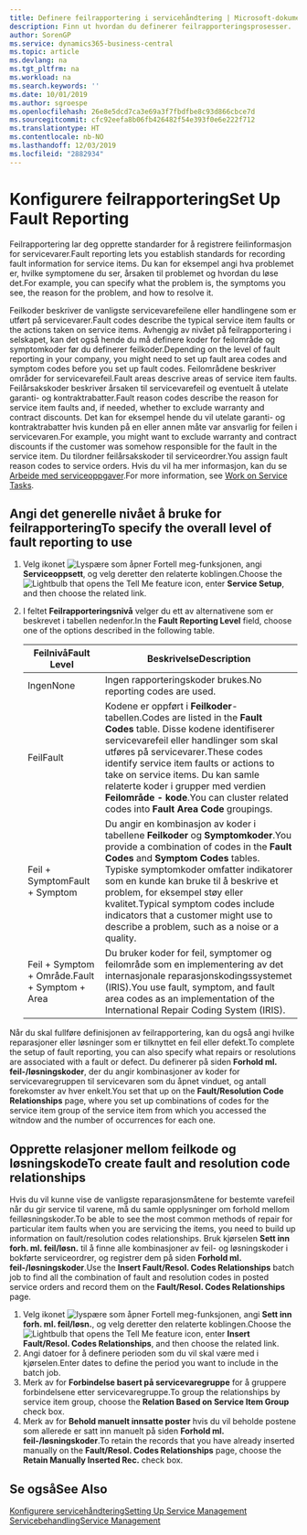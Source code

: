```yaml
---
title: Definere feilrapportering i servicehåndtering | Microsoft-dokumentasjon
description: Finn ut hvordan du definerer feilrapporteringsprosesser.
author: SorenGP
ms.service: dynamics365-business-central
ms.topic: article
ms.devlang: na
ms.tgt_pltfrm: na
ms.workload: na
ms.search.keywords: ''
ms.date: 10/01/2019
ms.author: sgroespe
ms.openlocfilehash: 26e8e5dcd7ca3e69a3f7fbdfbe8c93d866cbce7d
ms.sourcegitcommit: cfc92eefa8b06fb426482f54e393f0e6e222f712
ms.translationtype: HT
ms.contentlocale: nb-NO
ms.lasthandoff: 12/03/2019
ms.locfileid: "2882934"
---
```

# <a name="set-up-fault-reporting"></a><span data-ttu-id="76173-103">Konfigurere feilrapportering</span><span class="sxs-lookup"><span data-stu-id="76173-103">Set Up Fault Reporting</span></span>
<span data-ttu-id="76173-104">Feilrapportering lar deg opprette standarder for å registrere feilinformasjon for servicevarer.</span><span class="sxs-lookup"><span data-stu-id="76173-104">Fault reporting lets you establish standards for recording fault information for service items.</span></span> <span data-ttu-id="76173-105">Du kan for eksempel angi hva problemet er, hvilke symptomene du ser, årsaken til problemet og hvordan du løse det.</span><span class="sxs-lookup"><span data-stu-id="76173-105">For example, you can specify what the problem is, the symptoms you see, the reason for the problem, and how to resolve it.</span></span>  

<span data-ttu-id="76173-106">Feilkoder beskriver de vanligste servicevarefeilene eller handlingene som er utført på servicevarer.</span><span class="sxs-lookup"><span data-stu-id="76173-106">Fault codes describe the typical service item faults or the actions taken on service items.</span></span> <span data-ttu-id="76173-107">Avhengig av nivået på feilrapportering i selskapet, kan det også hende du må definere koder for feilområde og symptomkoder før du definerer feilkoder.</span><span class="sxs-lookup"><span data-stu-id="76173-107">Depending on the level of fault reporting in your company, you might need to set up fault area codes and symptom codes before you set up fault codes.</span></span> <span data-ttu-id="76173-108">Feilområdene beskriver områder for servicevarefeil.</span><span class="sxs-lookup"><span data-stu-id="76173-108">Fault areas descrive areas of service item faults.</span></span> <span data-ttu-id="76173-109">Feilårsakskoder beskriver årsaken til servicevarefeil og eventuelt å utelate garanti- og kontraktrabatter.</span><span class="sxs-lookup"><span data-stu-id="76173-109">Fault reason codes describe the reason for service item faults and, if needed, whether to exclude warranty and contract discounts.</span></span> <span data-ttu-id="76173-110">Det kan for eksempel hende du vil utelate garanti- og kontraktrabatter hvis kunden på en eller annen måte var ansvarlig for feilen i servicevaren.</span><span class="sxs-lookup"><span data-stu-id="76173-110">For example, you might want to exclude warranty and contract discounts if the customer was somehow responsible for the fault in the service item.</span></span> <span data-ttu-id="76173-111">Du tilordner feilårsakskoder til serviceordrer.</span><span class="sxs-lookup"><span data-stu-id="76173-111">You assign fault reason codes to service orders.</span></span> <span data-ttu-id="76173-112">Hvis du vil ha mer informasjon, kan du se [Arbeide med serviceoppgaver](service-how-to-work-on-service-tasks.md).</span><span class="sxs-lookup"><span data-stu-id="76173-112">For more information, see [Work on Service Tasks](service-how-to-work-on-service-tasks.md).</span></span>  

## <a name="to-specify-the-overall-level-of-fault-reporting-to-use"></a><span data-ttu-id="76173-113">Angi det generelle nivået å bruke for feilrapportering</span><span class="sxs-lookup"><span data-stu-id="76173-113">To specify the overall level of fault reporting to use</span></span>
1. <span data-ttu-id="76173-114">Velg ikonet ![Lyspære som åpner Fortell meg-funksjonen](media/ui-search/search_small.png "Fortell hva du vil gjøre"), angi **Serviceoppsett**, og velg deretter den relaterte koblingen.</span><span class="sxs-lookup"><span data-stu-id="76173-114">Choose the ![Lightbulb that opens the Tell Me feature](media/ui-search/search_small.png "Tell me what you want to do") icon, enter **Service Setup**, and then choose the related link.</span></span>
2. <span data-ttu-id="76173-115">I feltet **Feilrapporteringsnivå** velger du ett av alternativene som er beskrevet i tabellen nedenfor.</span><span class="sxs-lookup"><span data-stu-id="76173-115">In the **Fault Reporting Level** field, choose one of the options described in the following table.</span></span>  

    |<span data-ttu-id="76173-116">**Feilnivå**</span><span class="sxs-lookup"><span data-stu-id="76173-116">**Fault Level**</span></span>|<span data-ttu-id="76173-117">**Beskrivelse**</span><span class="sxs-lookup"><span data-stu-id="76173-117">**Description**</span></span>|  
    |------------|-------------|  
    |<span data-ttu-id="76173-118">Ingen</span><span class="sxs-lookup"><span data-stu-id="76173-118">None</span></span> | <span data-ttu-id="76173-119">Ingen rapporteringskoder brukes.</span><span class="sxs-lookup"><span data-stu-id="76173-119">No reporting codes are used.</span></span>|  
    |<span data-ttu-id="76173-120">Feil</span><span class="sxs-lookup"><span data-stu-id="76173-120">Fault</span></span> | <span data-ttu-id="76173-121">Kodene er oppført i **Feilkoder**-tabellen.</span><span class="sxs-lookup"><span data-stu-id="76173-121">Codes are listed in the **Fault Codes** table.</span></span> <span data-ttu-id="76173-122">Disse kodene identifiserer servicevarefeil eller handlinger som skal utføres på servicevarer.</span><span class="sxs-lookup"><span data-stu-id="76173-122">These codes identify service item faults or actions to take on service items.</span></span> <span data-ttu-id="76173-123">Du kan samle relaterte koder i grupper med verdien **Feilområde - kode**.</span><span class="sxs-lookup"><span data-stu-id="76173-123">You can cluster related codes into **Fault Area Code** groupings.</span></span>|  
    |<span data-ttu-id="76173-124">Feil + Symptom</span><span class="sxs-lookup"><span data-stu-id="76173-124">Fault + Symptom</span></span> | <span data-ttu-id="76173-125">Du angir en kombinasjon av koder i tabellene **Feilkoder** og **Symptomkoder**.</span><span class="sxs-lookup"><span data-stu-id="76173-125">You provide a combination of codes in the **Fault Codes** and **Symptom Codes** tables.</span></span> <span data-ttu-id="76173-126">Typiske symptomkoder omfatter indikatorer som en kunde kan bruke til å beskrive et problem, for eksempel støy eller kvalitet.</span><span class="sxs-lookup"><span data-stu-id="76173-126">Typical symptom codes include indicators that a customer might use to describe a problem, such as a noise or a quality.</span></span>|  
    |<span data-ttu-id="76173-127">Feil + Symptom + Område.</span><span class="sxs-lookup"><span data-stu-id="76173-127">Fault + Symptom + Area</span></span> | <span data-ttu-id="76173-128">Du bruker koder for feil, symptomer og feilområde som en implementering av det internasjonale reparasjonskodingssystemet (IRIS).</span><span class="sxs-lookup"><span data-stu-id="76173-128">You use fault, symptom, and fault area codes as an implementation of the International Repair Coding System (IRIS).</span></span>|  

<span data-ttu-id="76173-129">Når du skal fullføre definisjonen av feilrapportering, kan du også angi hvilke reparasjoner eller løsninger som er tilknyttet en feil eller defekt.</span><span class="sxs-lookup"><span data-stu-id="76173-129">To complete the setup of fault reporting, you can also specify what repairs or resolutions are associated with a fault or defect.</span></span> <span data-ttu-id="76173-130">Du definerer på siden **Forhold ml. feil-/løsningskoder**, der du angir kombinasjoner av koder for servicevaregruppen til servicevaren som du åpnet vinduet, og antall forekomster av hver enkelt.</span><span class="sxs-lookup"><span data-stu-id="76173-130">You set that up on the **Fault/Resolution Code Relationships** page, where you set up combinations of codes for the service item group of the service item from which you accessed the witndow and the number of occurrences for each one.</span></span>

## <a name="to-create-fault-and-resolution-code-relationships"></a><span data-ttu-id="76173-131">Opprette relasjoner mellom feilkode og løsningskode</span><span class="sxs-lookup"><span data-stu-id="76173-131">To create fault and resolution code relationships</span></span>
<!--this needs to go in a working with topic-->
<span data-ttu-id="76173-132">Hvis du vil kunne vise de vanligste reparasjonsmåtene for bestemte varefeil når du gir service til varene, må du samle opplysninger om forhold mellom feilløsningskoder.</span><span class="sxs-lookup"><span data-stu-id="76173-132">To be able to see the most common methods of repair for particular item faults when you are servicing the items, you need to build up information on fault/resolution codes relationships.</span></span> <span data-ttu-id="76173-133">Bruk kjørselen **Sett inn forh. ml. feil/løsn.** til å finne alle kombinasjoner av feil- og løsningskoder i bokførte serviceordrer, og registrer dem på siden **Forhold ml. feil-/løsningskoder**.</span><span class="sxs-lookup"><span data-stu-id="76173-133">Use the **Insert Fault/Resol. Codes Relationships** batch job to find all the combination of fault and resolution codes in posted service orders and record them on the **Fault/Resol. Codes Relationships** page.</span></span>

1. <span data-ttu-id="76173-134">Velg ikonet ![lyspære som åpner Fortell meg-funksjonen](media/ui-search/search_small.png "Fortell hva du vil gjøre"), angi **Sett inn forh. ml. feil/løsn.**, og velg deretter den relaterte koblingen.</span><span class="sxs-lookup"><span data-stu-id="76173-134">Choose the ![Lightbulb that opens the Tell Me feature](media/ui-search/search_small.png "Tell me what you want to do") icon, enter **Insert Fault/Resol. Codes Relationships**, and then choose the related link.</span></span>  
2. <span data-ttu-id="76173-135">Angi datoer for å definere perioden som du vil skal være med i kjørselen.</span><span class="sxs-lookup"><span data-stu-id="76173-135">Enter dates to define the period you want to include in the batch job.</span></span>  
3. <span data-ttu-id="76173-136">Merk av for **Forbindelse basert på servicevaregruppe** for å gruppere forbindelsene etter servicevaregruppe.</span><span class="sxs-lookup"><span data-stu-id="76173-136">To group the relationships by service item group, choose the **Relation Based on Service Item Group** check box.</span></span>  
4. <span data-ttu-id="76173-137">Merk av for **Behold manuelt innsatte poster** hvis du vil beholde postene som allerede er satt inn manuelt på siden **Forhold ml. feil-/løsningskoder**.</span><span class="sxs-lookup"><span data-stu-id="76173-137">To retain the records that you have already inserted manually on the **Fault/Resol. Codes Relationships** page, choose the **Retain Manually Inserted Rec.** check box.</span></span>  

## <a name="see-also"></a><span data-ttu-id="76173-138">Se også</span><span class="sxs-lookup"><span data-stu-id="76173-138">See Also</span></span>
[<span data-ttu-id="76173-139">Konfigurere servicehåndtering</span><span class="sxs-lookup"><span data-stu-id="76173-139">Setting Up Service Management</span></span>](service-setup-service.md)  
[<span data-ttu-id="76173-140">Servicebehandling</span><span class="sxs-lookup"><span data-stu-id="76173-140">Service Management</span></span>](service-service.md)  
